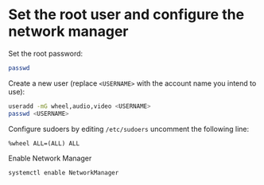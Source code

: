 # Set the root user and configure the network manager

Set the root password:
```bash
passwd
```

Create a new user (replace `<USERNAME>` with the account name you intend to use):
```bash
useradd -mG wheel,audio,video <USERNAME>
passwd <USERNAME>
```

Configure sudoers by editing `/etc/sudoers` uncomment the following line:
```
%wheel ALL=(ALL) ALL
```

Enable Network Manager
```
systemctl enable NetworkManager
```
